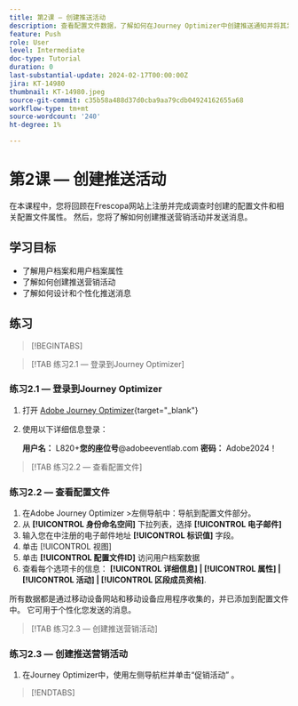 ```yaml
---
title: 第2课 — 创建推送活动
description: 查看配置文件数据，了解如何在Journey Optimizer中创建推送通知并将其发送给受众。
feature: Push
role: User
level: Intermediate
doc-type: Tutorial
duration: 0
last-substantial-update: 2024-02-17T00:00:00Z
jira: KT-14980
thumbnail: KT-14980.jpeg
source-git-commit: c35b58a488d37d0cba9aa79cdb04924162655a68
workflow-type: tm+mt
source-wordcount: '240'
ht-degree: 1%

---
```



# 第2课 — 创建推送活动

在本课程中，您将回顾在Frescopa网站上注册并完成调查时创建的配置文件和相关配置文件属性。 然后，您将了解如何创建推送营销活动并发送消息。

## 学习目标

* 了解用户档案和用户档案属性
* 了解如何创建推送营销活动
* 了解如何设计和个性化推送消息

## 练习

>[!BEGINTABS]

>[!TAB 练习2.1 — 登录到Journey Optimizer]

### 练习2.1 — 登录到Journey Optimizer

1. 打开 [Adobe Journey Optimizer](https://experience.adobe.com/#/@techmarketingdemos/sname:summit-ajo-lab/journey-optimizer/home){target="_blank"}
2. 使用以下详细信息登录：

   **用户名：**   L820+**您的座位号**@adobeeventlab.com
   **密码：**   Adobe2024！

>[!TAB 练习2.2 — 查看配置文件]

### 练习2.2 — 查看配置文件

1. 在Adobe Journey Optimizer >左侧导航中：导航到配置文件部分。
2. 从 **[!UICONTROL 身份命名空间]** 下拉列表，选择 **[!UICONTROL 电子邮件]**
3. 输入您在中注册的电子邮件地址 **[!UICONTROL 标识值]** 字段。
4. 单击 [!UICONTROL 视图]
5. 单击 **[!UICONTROL 配置文件ID]** 访问用户档案数据
6. 查看每个选项卡的信息： **[!UICONTROL 详细信息] | [!UICONTROL 属性] | [!UICONTROL 活动] | [!UICONTROL 区段成员资格]**.

所有数据都是通过移动设备网站和移动设备应用程序收集的，并已添加到配置文件中。 它可用于个性化您发送的消息。

>[!TAB 练习2.3 — 创建推送营销活动]

### 练习2.3 — 创建推送营销活动

1. 在Journey Optimizer中，使用左侧导航栏并单击“促销活动” 。

>[!ENDTABS]
